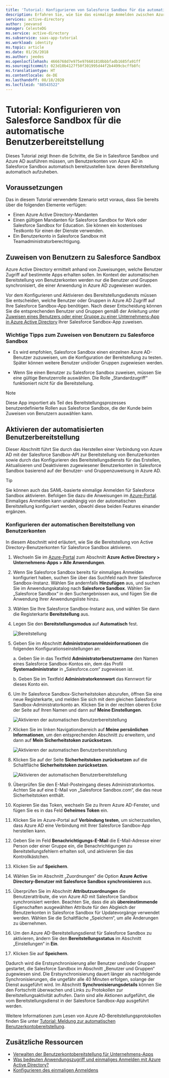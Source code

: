 ```yaml
---
title: 'Tutorial: Konfigurieren von Salesforce Sandbox für die automatische Benutzerbereitstellung in Azure Active Directory | Microsoft-Dokumentation'
description: Erfahren Sie, wie Sie das einmalige Anmelden zwischen Azure Active Directory und Salesforce Sandbox konfigurieren.
services: active-directory
author: jeevansd
manager: CelesteDG
ms.service: active-directory
ms.subservice: saas-app-tutorial
ms.workload: identity
ms.topic: article
ms.date: 01/26/2018
ms.author: jeedes
ms.openlocfilehash: 4666768d7e975e976601810bbbfadb1685fa91ff
ms.sourcegitcommit: 023d10b4127f50f301995d44f2b4499cbcffb8fc
ms.translationtype: HT
ms.contentlocale: de-DE
ms.lasthandoff: 08/18/2020
ms.locfileid: "88543522"
---
```

# <a name="tutorial-configure-salesforce-sandbox-for-automatic-user-provisioning"></a>Tutorial: Konfigurieren von Salesforce Sandbox für die automatische Benutzerbereitstellung

Dieses Tutorial zeigt Ihnen die Schritte, die Sie in Salesforce Sandbox und Azure AD ausführen müssen, um Benutzerkonten von Azure AD in Salesforce Sandbox automatisch bereitzustellen bzw. deren Bereitstellung automatisch aufzuheben.

## <a name="prerequisites"></a>Voraussetzungen

Das in diesem Tutorial verwendete Szenario setzt voraus, dass Sie bereits über die folgenden Elemente verfügen:

*   Einen Azure Active Directory-Mandanten
*   Einen gültigen Mandanten für Salesforce Sandbox for Work oder Salesforce Sandbox for Education. Sie können ein kostenloses Testkonto für einen der Dienste verwenden.
*   Ein Benutzerkonto in Salesforce Sandbox mit Teamadministratorberechtigung.

## <a name="assigning-users-to-salesforce-sandbox"></a>Zuweisen von Benutzern zu Salesforce Sandbox

Azure Active Directory ermittelt anhand von Zuweisungen, welche Benutzer Zugriff auf bestimmte Apps erhalten sollen. Im Kontext der automatischen Bereitstellung von Benutzerkonten werden nur die Benutzer und Gruppen synchronisiert, die einer Anwendung in Azure AD zugewiesen wurden.

Vor dem Konfigurieren und Aktivieren des Bereitstellungsdiensts müssen Sie entscheiden, welche Benutzer oder Gruppen in Azure AD Zugriff auf Ihre Salesforce Sandbox-App benötigen. Nach dieser Entscheidung können Sie die entsprechenden Benutzer und Gruppen gemäß der Anleitung unter [Zuweisen eines Benutzers oder einer Gruppe zu einer Unternehmens-App in Azure Active Directory](https://docs.microsoft.com/azure/active-directory/active-directory-coreapps-assign-user-azure-portal) Ihrer Salesforce Sandbox-App zuweisen.

### <a name="important-tips-for-assigning-users-to-salesforce-sandbox"></a>Wichtige Tipps zum Zuweisen von Benutzern zu Salesforce Sandbox

* Es wird empfohlen, Salesforce Sandbox einen einzelnen Azure AD-Benutzer zuzuweisen, um die Konfiguration der Bereitstellung zu testen. Später können weitere Benutzer und/oder Gruppen zugewiesen werden.

* Wenn Sie einen Benutzer zu Salesforce Sandbox zuweisen, müssen Sie eine gültige Benutzerrolle auswählen. Die Rolle „Standardzugriff“ funktioniert nicht für die Bereitstellung.

> [!NOTE]
> Diese App importiert als Teil des Bereitstellungsprozesses benutzerdefinierte Rollen aus Salesforce Sandbox, die der Kunde beim Zuweisen von Benutzern auswählen kann.

## <a name="enable-automated-user-provisioning"></a>Aktivieren der automatisierten Benutzerbereitstellung

Dieser Abschnitt führt Sie durch das Herstellen einer Verbindung von Azure AD mit der Salesforce Sandbox-API zur Bereitstellung von Benutzerkonten sowie durch das Konfigurieren des Bereitstellungsdiensts für das Erstellen, Aktualisieren und Deaktivieren zugewiesener Benutzerkonten in Salesforce Sandbox basierend auf der Benutzer- und Gruppenzuweisung in Azure AD.

>[!Tip]
>Sie können auch das SAML-basierte einmalige Anmelden für Salesforce Sandbox aktivieren. Befolgen Sie dazu die Anweisungen im [Azure-Portal](https://portal.azure.com). Einmaliges Anmelden kann unabhängig von der automatischen Bereitstellung konfiguriert werden, obwohl diese beiden Features einander ergänzen.

### <a name="configure-automatic-user-account-provisioning"></a>Konfigurieren der automatischen Bereitstellung von Benutzerkonten

In diesem Abschnitt wird erläutert, wie Sie die Bereitstellung von Active Directory-Benutzerkonten für Salesforce Sandbox aktivieren.

1. Wechseln Sie im [Azure-Portal](https://portal.azure.com) zum Abschnitt **Azure Active Directory > Unternehmens-Apps > Alle Anwendungen**.

1. Wenn Sie Salesforce Sandbox bereits für einmaliges Anmelden konfiguriert haben, suchen Sie über das Suchfeld nach Ihrer Salesforce Sandbox-Instanz. Wählen Sie andernfalls **Hinzufügen** aus, und suchen Sie im Anwendungskatalog nach **Salesforce Sandbox**. Wählen Sie „Salesforce Sandbox“ in den Suchergebnissen aus, und fügen Sie die Anwendung Ihrer Anwendungsliste hinzu.

1. Wählen Sie Ihre Salesforce Sandbox-Instanz aus, und wählen Sie dann die Registerkarte **Bereitstellung** aus.

1. Legen Sie den **Bereitstellungsmodus** auf **Automatisch** fest.

    ![Bereitstellung](./media/salesforce-sandbox-provisioning-tutorial/provisioning.png)

1. Geben Sie im Abschnitt **Administratoranmeldeinformationen** die folgenden Konfigurationseinstellungen an:
   
    a. Geben Sie in das Textfeld **Administratorbenutzername** den Namen eines Salesforce Sandbox-Kontos ein, dem das Profil **Systemadministrator** in „Salesforce.com“ zugewiesen ist.
   
    b. Geben Sie im Textfeld **Administratorkennwort** das Kennwort für dieses Konto ein.

1. Um Ihr Salesforce Sandbox-Sicherheitstoken abzurufen, öffnen Sie eine neue Registerkarte, und melden Sie sich mit dem gleichen Salesforce Sandbox-Administratorkonto an. Klicken Sie in der rechten oberen Ecke der Seite auf Ihren Namen und dann auf **Meine Einstellungen**.

     ![Aktivieren der automatischen Benutzerbereitstellung](./media/salesforce-sandbox-provisioning-tutorial/sf-my-settings.png "Automatische Benutzerbereitstellung aktivieren")

1. Klicken Sie im linken Navigationsbereich auf **Meine persönlichen Informationen**, um den entsprechenden Abschnitt zu erweitern, und dann auf **Mein Sicherheitstoken zurücksetzen**.
  
    ![Aktivieren der automatischen Benutzerbereitstellung](./media/salesforce-sandbox-provisioning-tutorial/sf-personal-reset.png "Automatische Benutzerbereitstellung aktivieren")

1. Klicken Sie auf der Seite **Sicherheitstoken zurücksetzen** auf die Schaltfläche **Sicherheitstoken zurücksetzen**.

    ![Aktivieren der automatischen Benutzerbereitstellung](./media/salesforce-sandbox-provisioning-tutorial/sf-reset-token.png "Automatische Benutzerbereitstellung aktivieren")

1. Überprüfen Sie den E-Mail-Posteingang dieses Administratorkontos. Achten Sie auf eine E-Mail von „Salesforce Sandbox.com“, die das neue Sicherheitstoken enthält.

1. Kopieren Sie das Token, wechseln Sie zu Ihrem Azure AD-Fenster, und fügen Sie es in das Feld **Geheimes Token** ein.

1. Klicken Sie im Azure-Portal auf **Verbindung testen**, um sicherzustellen, dass Azure AD eine Verbindung mit Ihrer Salesforce Sandbox-App herstellen kann.

1. Geben Sie im Feld **Benachrichtigungs-E-Mail** die E-Mail-Adresse einer Person oder einer Gruppe ein, die Benachrichtigungen zu Bereitstellungsfehlern erhalten soll, und aktivieren Sie das Kontrollkästchen.

1. Klicken Sie auf **Speichern**.  
    
1.  Wählen Sie im Abschnitt „Zuordnungen“ die Option **Azure Active Directory-Benutzer mit Salesforce Sandbox synchronisieren** aus.

1. Überprüfen Sie im Abschnitt **Attributzuordnungen** die Benutzerattribute, die von Azure AD mit Salesforce Sandbox synchronisiert werden. Beachten Sie, dass die als **übereinstimmende** Eigenschaften ausgewählten Attribute für den Abgleich der Benutzerkonten in Salesforce Sandbox für Updatevorgänge verwendet werden. Wählen Sie die Schaltfläche „Speichern“, um alle Änderungen zu übernehmen.

1. Um den Azure AD-Bereitstellungsdienst für Salesforce Sandbox zu aktivieren, ändern Sie den **Bereitstellungsstatus** im Abschnitt „Einstellungen“ in **Ein**.

1. Klicken Sie auf **Speichern**.

Dadurch wird die Erstsynchronisierung aller Benutzer und/oder Gruppen gestartet, die Salesforce Sandbox im Abschnitt „Benutzer und Gruppen“ zugewiesen sind. Die Erstsynchronisierung dauert länger als nachfolgende Synchronisierungen, die ungefähr alle 40 Minuten erfolgen, solange der Dienst ausgeführt wird. Im Abschnitt **Synchronisierungsdetails** können Sie den Fortschritt überwachen und Links zu Protokollen zur Bereitstellungsaktivität aufrufen. Darin sind alle Aktionen aufgeführt, die vom Bereitstellungsdienst in der Salesforce Sandbox-App ausgeführt werden.

Weitere Informationen zum Lesen von Azure AD-Bereitstellungsprotokollen finden Sie unter [Tutorial: Meldung zur automatischen Benutzerkontobereitstellung](../app-provisioning/check-status-user-account-provisioning.md).

## <a name="additional-resources"></a>Zusätzliche Ressourcen

* [Verwalten der Benutzerkontobereitstellung für Unternehmens-Apps](tutorial-list.md)
* [Was bedeuten Anwendungszugriff und einmaliges Anmelden mit Azure Active Directory?](../manage-apps/what-is-single-sign-on.md)
* [Konfigurieren des einmaligen Anmeldens](https://docs.microsoft.com/azure/active-directory/active-directory-saas-salesforce-sandbox-tutorial)
